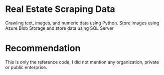# Real Estate Scraping Data
Crawling text, images, and numeric data using Python. Store images using Azure Blob Storage and store data using SQL Server

# Recommendation 
This is only the reference code, I did not mention any organization, private or public enterprise.
